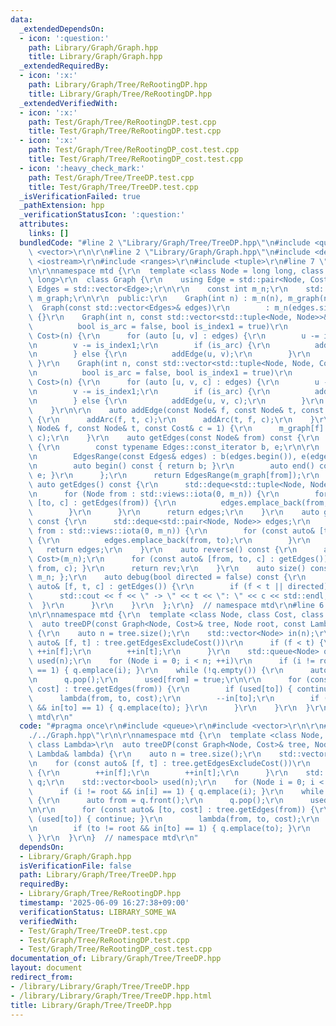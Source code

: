 ```yaml
---
data:
  _extendedDependsOn:
  - icon: ':question:'
    path: Library/Graph/Graph.hpp
    title: Library/Graph/Graph.hpp
  _extendedRequiredBy:
  - icon: ':x:'
    path: Library/Graph/Tree/ReRootingDP.hpp
    title: Library/Graph/Tree/ReRootingDP.hpp
  _extendedVerifiedWith:
  - icon: ':x:'
    path: Test/Graph/Tree/ReRootingDP.test.cpp
    title: Test/Graph/Tree/ReRootingDP.test.cpp
  - icon: ':x:'
    path: Test/Graph/Tree/ReRootingDP_cost.test.cpp
    title: Test/Graph/Tree/ReRootingDP_cost.test.cpp
  - icon: ':heavy_check_mark:'
    path: Test/Graph/Tree/TreeDP.test.cpp
    title: Test/Graph/Tree/TreeDP.test.cpp
  _isVerificationFailed: true
  _pathExtension: hpp
  _verificationStatusIcon: ':question:'
  attributes:
    links: []
  bundledCode: "#line 2 \"Library/Graph/Tree/TreeDP.hpp\"\n#include <queue>\r\n#include\
    \ <vector>\r\n\r\n#line 2 \"Library/Graph/Graph.hpp\"\n#include <deque>\r\n#include\
    \ <iostream>\r\n#include <ranges>\r\n#include <tuple>\r\n#line 7 \"Library/Graph/Graph.hpp\"\
    \n\r\nnamespace mtd {\r\n  template <class Node = long long, class Cost = long\
    \ long>\r\n  class Graph {\r\n    using Edge = std::pair<Node, Cost>;\r\n    using\
    \ Edges = std::vector<Edge>;\r\n\r\n    const int m_n;\r\n    std::vector<Edges>\
    \ m_graph;\r\n\r\n  public:\r\n    Graph(int n) : m_n(n), m_graph(n) {}\r\n  \
    \  Graph(const std::vector<Edges>& edges)\r\n        : m_n(edges.size()), m_graph(edges)\
    \ {}\r\n    Graph(int n, const std::vector<std::tuple<Node, Node>>& edges,\r\n\
    \          bool is_arc = false, bool is_index1 = true)\r\n        : Graph<Node,\
    \ Cost>(n) {\r\n      for (auto [u, v] : edges) {\r\n        u -= is_index1;\r\
    \n        v -= is_index1;\r\n        if (is_arc) {\r\n          addArc(u, v);\r\
    \n        } else {\r\n          addEdge(u, v);\r\n        }\r\n      }\r\n   \
    \ }\r\n    Graph(int n, const std::vector<std::tuple<Node, Node, Cost>>& edges,\r\
    \n          bool is_arc = false, bool is_index1 = true)\r\n        : Graph<Node,\
    \ Cost>(n) {\r\n      for (auto [u, v, c] : edges) {\r\n        u -= is_index1;\r\
    \n        v -= is_index1;\r\n        if (is_arc) {\r\n          addArc(u, v, c);\r\
    \n        } else {\r\n          addEdge(u, v, c);\r\n        }\r\n      }\r\n\
    \    }\r\n\r\n    auto addEdge(const Node& f, const Node& t, const Cost& c = 1)\
    \ {\r\n      addArc(f, t, c);\r\n      addArc(t, f, c);\r\n    }\r\n    auto addArc(const\
    \ Node& f, const Node& t, const Cost& c = 1) {\r\n      m_graph[f].emplace_back(t,\
    \ c);\r\n    }\r\n    auto getEdges(const Node& from) const {\r\n      class EdgesRange\
    \ {\r\n        const typename Edges::const_iterator b, e;\r\n\r\n      public:\r\
    \n        EdgesRange(const Edges& edges) : b(edges.begin()), e(edges.end()) {}\r\
    \n        auto begin() const { return b; }\r\n        auto end() const { return\
    \ e; }\r\n      };\r\n      return EdgesRange(m_graph[from]);\r\n    }\r\n   \
    \ auto getEdges() const {\r\n      std::deque<std::tuple<Node, Node, Cost>> edges;\r\
    \n      for (Node from : std::views::iota(0, m_n)) {\r\n        for (const auto&\
    \ [to, c] : getEdges(from)) {\r\n          edges.emplace_back(from, to, c);\r\n\
    \        }\r\n      }\r\n      return edges;\r\n    }\r\n    auto getEdgesExcludeCost()\
    \ const {\r\n      std::deque<std::pair<Node, Node>> edges;\r\n      for (Node\
    \ from : std::views::iota(0, m_n)) {\r\n        for (const auto& [to, _] : getEdges(from))\
    \ {\r\n          edges.emplace_back(from, to);\r\n        }\r\n      }\r\n   \
    \   return edges;\r\n    }\r\n    auto reverse() const {\r\n      auto rev = Graph<Node,\
    \ Cost>(m_n);\r\n      for (const auto& [from, to, c] : getEdges()) { rev.addArc(to,\
    \ from, c); }\r\n      return rev;\r\n    }\r\n    auto size() const { return\
    \ m_n; };\r\n    auto debug(bool directed = false) const {\r\n      for (const\
    \ auto& [f, t, c] : getEdges()) {\r\n        if (f < t || directed) {\r\n    \
    \      std::cout << f << \" -> \" << t << \": \" << c << std::endl;\r\n      \
    \  }\r\n      }\r\n    }\r\n  };\r\n}  // namespace mtd\r\n#line 6 \"Library/Graph/Tree/TreeDP.hpp\"\
    \n\r\nnamespace mtd {\r\n  template <class Node, class Cost, class Lambda>\r\n\
    \  auto treeDP(const Graph<Node, Cost>& tree, Node root, const Lambda& lambda)\
    \ {\r\n    auto n = tree.size();\r\n    std::vector<Node> in(n);\r\n    for (const\
    \ auto& [f, t] : tree.getEdgesExcludeCost())\r\n      if (f < t) {\r\n       \
    \ ++in[f];\r\n        ++in[t];\r\n      }\r\n    std::queue<Node> q;\r\n    std::vector<bool>\
    \ used(n);\r\n    for (Node i = 0; i < n; ++i)\r\n      if (i != root && in[i]\
    \ == 1) { q.emplace(i); }\r\n    while (!q.empty()) {\r\n      auto from = q.front();\r\
    \n      q.pop();\r\n      used[from] = true;\r\n\r\n      for (const auto& [to,\
    \ cost] : tree.getEdges(from)) {\r\n        if (used[to]) { continue; }\r\n  \
    \      lambda(from, to, cost);\r\n        --in[to];\r\n        if (to != root\
    \ && in[to] == 1) { q.emplace(to); }\r\n      }\r\n    }\r\n  }\r\n}  // namespace\
    \ mtd\r\n"
  code: "#pragma once\r\n#include <queue>\r\n#include <vector>\r\n\r\n#include \"\
    ./../Graph.hpp\"\r\n\r\nnamespace mtd {\r\n  template <class Node, class Cost,\
    \ class Lambda>\r\n  auto treeDP(const Graph<Node, Cost>& tree, Node root, const\
    \ Lambda& lambda) {\r\n    auto n = tree.size();\r\n    std::vector<Node> in(n);\r\
    \n    for (const auto& [f, t] : tree.getEdgesExcludeCost())\r\n      if (f < t)\
    \ {\r\n        ++in[f];\r\n        ++in[t];\r\n      }\r\n    std::queue<Node>\
    \ q;\r\n    std::vector<bool> used(n);\r\n    for (Node i = 0; i < n; ++i)\r\n\
    \      if (i != root && in[i] == 1) { q.emplace(i); }\r\n    while (!q.empty())\
    \ {\r\n      auto from = q.front();\r\n      q.pop();\r\n      used[from] = true;\r\
    \n\r\n      for (const auto& [to, cost] : tree.getEdges(from)) {\r\n        if\
    \ (used[to]) { continue; }\r\n        lambda(from, to, cost);\r\n        --in[to];\r\
    \n        if (to != root && in[to] == 1) { q.emplace(to); }\r\n      }\r\n   \
    \ }\r\n  }\r\n}  // namespace mtd\r\n"
  dependsOn:
  - Library/Graph/Graph.hpp
  isVerificationFile: false
  path: Library/Graph/Tree/TreeDP.hpp
  requiredBy:
  - Library/Graph/Tree/ReRootingDP.hpp
  timestamp: '2025-06-09 16:27:38+09:00'
  verificationStatus: LIBRARY_SOME_WA
  verifiedWith:
  - Test/Graph/Tree/TreeDP.test.cpp
  - Test/Graph/Tree/ReRootingDP.test.cpp
  - Test/Graph/Tree/ReRootingDP_cost.test.cpp
documentation_of: Library/Graph/Tree/TreeDP.hpp
layout: document
redirect_from:
- /library/Library/Graph/Tree/TreeDP.hpp
- /library/Library/Graph/Tree/TreeDP.hpp.html
title: Library/Graph/Tree/TreeDP.hpp
---
```

